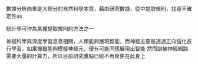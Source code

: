 數據分析向來是大部分的自然科學本質，藉由研究數據，從中提取規則，找尋不確定性as

統計學可作為某種提取規則的方法之一

神經科學與深度學習息息相關，人類能夠展現智能，而神經主要是透過正向強化進行學習，如果機器能夠模擬神經元，便有可能同樣展現出智能
然而訓練神經網路需要大量的計算力，所以目前研究重點已經不再聚焦在此身上



